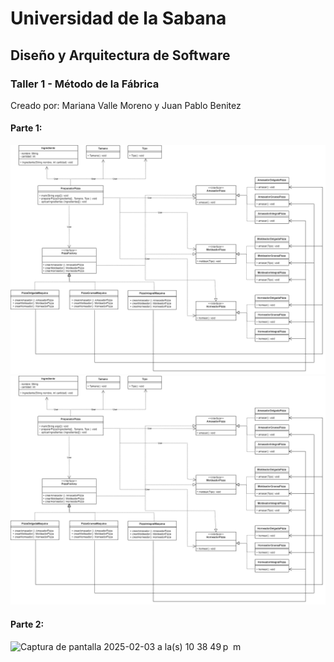  # Universidad de la Sabana
## Diseño y Arquitectura de Software
### Taller 1 - Método de la Fábrica
Creado por: Mariana Valle Moreno y Juan Pablo Benitez

#### Parte 1:
![PizzaFactoryUML](DiagramaPizzaFactory.png)
![PizzaFactoryUML](DiagramaPizzaFactory.png)

#### Parte 2:
<img width="971" alt="Captura de pantalla 2025-02-03 a la(s) 10 38 49 p  m" src="https://github.com/user-attachments/assets/d2c46342-5ecc-4fa7-80a1-222f6a8ee797" />
